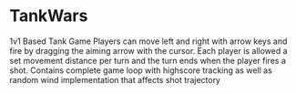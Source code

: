 # TankWars
1v1 Based Tank Game
Players can move left and right with arrow keys and fire by dragging the aiming arrow with the cursor.
Each player is allowed a set movement distance per turn and the turn ends when the player fires a shot.
Contains complete game loop with highscore tracking as well as random wind implementation that affects shot trajectory
